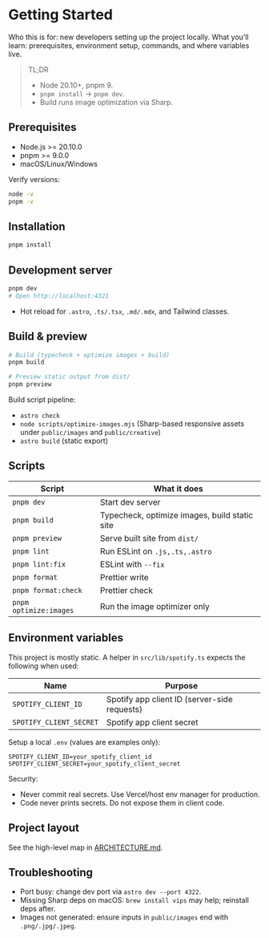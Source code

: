 # Getting Started

Who this is for: new developers setting up the project locally.
What you’ll learn: prerequisites, environment setup, commands, and where variables live.

> TL;DR
> - Node 20.10+, pnpm 9.
> - `pnpm install` → `pnpm dev`.
> - Build runs image optimization via Sharp.

## Prerequisites

- Node.js >= 20.10.0
- pnpm >= 9.0.0
- macOS/Linux/Windows

Verify versions:

```bash
node -v
pnpm -v
```

## Installation

```bash
pnpm install
```

## Development server

```bash
pnpm dev
# Open http://localhost:4321
```

- Hot reload for `.astro`, `.ts/.tsx`, `.md/.mdx`, and Tailwind classes.

## Build & preview

```bash
# Build (typecheck + optimize images + build)
pnpm build

# Preview static output from dist/
pnpm preview
```

Build script pipeline:
- `astro check`
- `node scripts/optimize-images.mjs` (Sharp-based responsive assets under `public/images` and `public/creative`)
- `astro build` (static export)

## Scripts

| Script | What it does |
|---|---|
| `pnpm dev` | Start dev server |
| `pnpm build` | Typecheck, optimize images, build static site |
| `pnpm preview` | Serve built site from `dist/` |
| `pnpm lint` | Run ESLint on `.js,.ts,.astro` |
| `pnpm lint:fix` | ESLint with `--fix` |
| `pnpm format` | Prettier write |
| `pnpm format:check` | Prettier check |
| `pnpm optimize:images` | Run the image optimizer only |

## Environment variables

This project is mostly static. A helper in `src/lib/spotify.ts` expects the following when used:

| Name | Purpose |
|---|---|
| `SPOTIFY_CLIENT_ID` | Spotify app client ID (server-side requests) |
| `SPOTIFY_CLIENT_SECRET` | Spotify app client secret |

Setup a local `.env` (values are examples only):

```dotenv
SPOTIFY_CLIENT_ID=your_spotify_client_id
SPOTIFY_CLIENT_SECRET=your_spotify_client_secret
```

Security:
- Never commit real secrets. Use Vercel/host env manager for production.
- Code never prints secrets. Do not expose them in client code.

## Project layout

See the high-level map in [ARCHITECTURE.md](./ARCHITECTURE.md#project-layout).

## Troubleshooting

- Port busy: change dev port via `astro dev --port 4322`.
- Missing Sharp deps on macOS: `brew install vips` may help; reinstall deps after.
- Images not generated: ensure inputs in `public/images` end with `.png/.jpg/.jpeg`.
